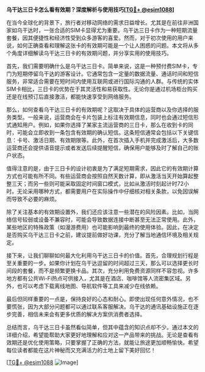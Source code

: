 **乌干达三日卡怎么看有效期？深度解析与使用技巧[[TG💪+ @esim1088](https://t.me/s/esim1088)]**

在当今全球化的背景下，旅行者对移动网络的需求日益增长。尤其是在前往非洲国家如乌干达时，一张合适的SIM卡显得尤为重要。乌干达三日卡作为一种短期流量套餐，因其便捷性和经济性受到众多游客的喜爱。然而，对于初次使用的用户来说，如何正确查看和理解这张卡的有效期可能是一个让人困惑的问题。本文将从多个角度详细解读乌干达三日卡的有效期问题，并分享实用的使用技巧。

首先，我们需要明确什么是乌干达三日卡。简单来说，这是一种预付费SIM卡，专门为短期停留乌干达的游客设计。它通常包含一定量的数据流量、通话时间和短信服务，非常适合需要在短时间内使用互联网或进行国际沟通的人群。与传统的实体SIM卡相比，三日卡的优势在于其灵活性和易获取性。无论你是通过机场柜台购买还是在线预订后直接激活，都能快速享受到网络服务。

那么，如何查看乌干达三日卡的有效期呢？这取决于具体的运营商以及你选择的服务类型。一般来说，运营商会在卡片包装上标注有效期信息，同时也会通过短信形式通知用户。例如，如果你选择了某家主流运营商的三日卡，那么在收到卡的同时，可能会立即收到一条包含有效期的确认短信。这条短信通常会包括以下关键信息：卡号、激活日期、有效期限等。此外，在首次插入手机并完成激活后，大多数运营商还会提供语音提示或者发送后续提醒短信，确保用户能够及时了解自己的账户状态。

值得注意的是，由于三日卡的设计初衷是为了满足短期需求，因此它的有效期计算方式也可能有所不同。有些运营商会按照自然天数计算，即从激活当天开始算起整整三天；而另一些则可能采取固定时间窗口模式，比如从激活时刻起计时72小时。无论采用哪种方式，都需要用户在实际操作中仔细核对相关条款，以免因误解而导致不必要的麻烦。

除了关注基本的有效期设置外，我们还应该注意一些潜在的风险因素。比如，当网络信号较弱或设备不兼容时，可能会导致数据连接中断甚至无法正常使用。此外，某些地区的特殊政策（如漫游费用）也可能影响到最终的使用体验。因此，在决定是否购买乌干达三日卡之前，建议提前做好功课，充分了解当地通信环境及相关规定。

接下来，让我们聊聊如何最大化利用乌干达三日卡的价值。首先，合理规划行程是至关重要的一步。如果你计划在乌干达逗留的时间超过三天，那么可以选择更长时间段的套餐，而不是频繁更换卡品。其次，充分利用免费资源同样不容忽视。许多地方都有公共Wi-Fi热点可供接入，尤其是在酒店、咖啡馆等人流密集区域。另外，也可以考虑下载离线地图、导航软件等工具来减少在线依赖。

最后但同样重要的一点是，保持良好的心态和耐心。即使出现任何意外情况，也不要慌张，因为大部分问题都可以通过联系客服解决。乌干达的通讯基础设施正在逐步完善，相信未来会有更多优质的解决方案供消费者选择。

总结而言，乌干达三日卡虽然看似简单，但其中蕴含的知识点却不少。通过本文的详细介绍，希望能帮助大家更好地理解和应对这一产品带来的挑战。无论是查看有效期还是优化使用策略，只要掌握了正确的方法，就能让旅途更加顺畅愉快。希望每位读者都能在这片神秘而又充满活力的土地上留下美好回忆！

[[TG💪+ @esim1088](https://t.me/s/esim1088) ![Image](https://i.postimg.cc/4NQfJmqS/Snipaste-2025-05-13-00-14-12.png)]